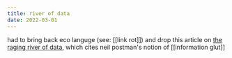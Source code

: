 ```yaml
---
title: river of data
date: 2022-03-01
---
```


had to bring back eco languge (see: [[link rot]]) and drop this article on [the raging river of data](https://rtiresearch.com/2020/01/07/finding-meaning-in-the-raging-river-of-data/), which cites neil postman's notion of [[information glut]]